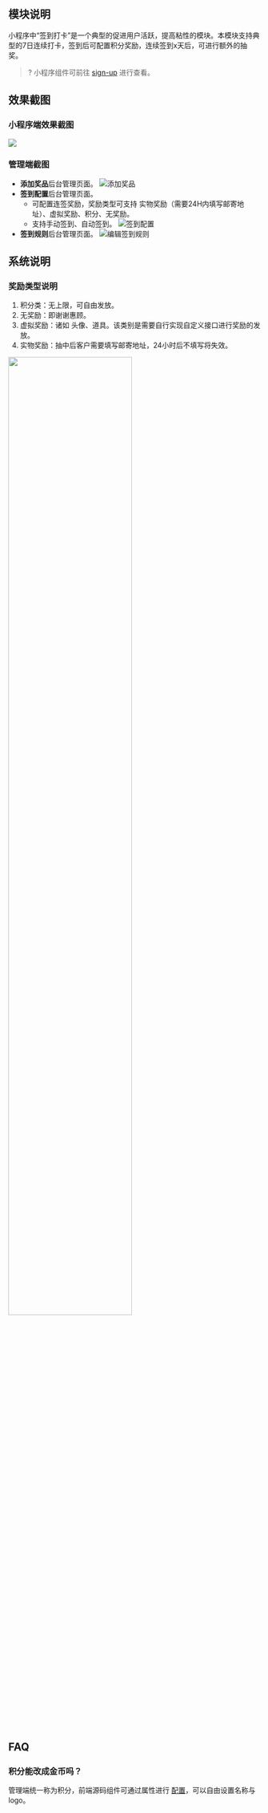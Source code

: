 
## 模块说明
小程序中“签到打卡”是一个典型的促进用户活跃，提高粘性的模块。本模块支持典型的7日连续打卡，签到后可配置积分奖励，连续签到x天后，可进行额外的抽奖。

>? 小程序组件可前往 [sign-up](https://github.com/TencentCloudBase-PageModule/sign-up) 进行查看。
 
## 效果截图
### 小程序端效果截图
![](https://qcloudimg.tencent-cloud.cn/raw/e1b38ea969e6e4bd5896190b0bbc7150.png)

### 管理端截图
- **添加奖品**后台管理页面。
![添加奖品](https://scene-module-9gee6idgabd997ca-1306328562.tcloudbaseapp.com/signIn/console/guide/step1/prize.png)
- **签到配置**后台管理页面。
  - 可配置连签奖励，奖励类型可支持 实物奖励（需要24H内填写邮寄地址）、虚拟奖励、积分、无奖励。
  - 支持手动签到、自动签到。
![签到配置](https://scene-module-9gee6idgabd997ca-1306328562.tcloudbaseapp.com/signIn/console/guide/step1/config.png)
- **签到规则**后台管理页面。
![编辑签到规则](https://scene-module-9gee6idgabd997ca-1306328562.tcloudbaseapp.com/signIn/console/guide/step1/rule.png)

## 系统说明
### 奖励类型说明
1. 积分类：无上限，可自由发放。
2. 无奖励：即谢谢惠顾。
3. 虚拟奖励：诸如 头像、道具。该类别是需要自行实现自定义接口进行奖励的发放。
4. 实物奖励：抽中后客户需要填写邮寄地址，24小时后不填写将失效。
<img src = "https://qcloudimg.tencent-cloud.cn/raw/362fb61ba6eefd2dfc78d1a27b898429.png" style = "width:70%">


## FAQ
### 积分能改成金币吗？
管理端统一称为积分，前端源码组件可通过属性进行 [配置](https://github.com/TencentCloudBase-PageModule/sign-up/tree/master/miniprogram)，可以自由设置名称与 logo。
